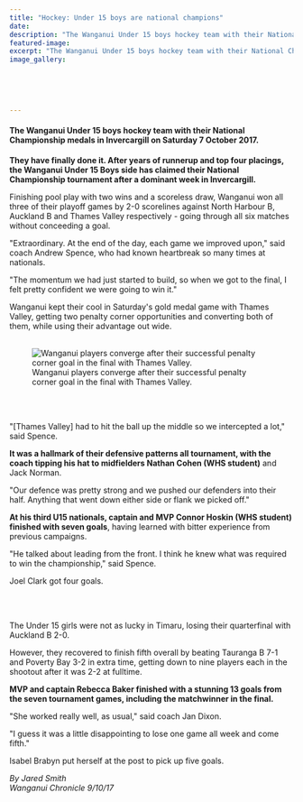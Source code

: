 ```yaml
---
title: "Hockey: Under 15 boys are national champions"
date: 
description: "The Wanganui Under 15 boys hockey team with their National Championship medals in Invercargill..."
featured-image: 
excerpt: "The Wanganui Under 15 boys hockey team with their National Championship medals in Invercargill on Saturday 7 October 2017."
image_gallery:
    
    
    
    
    
---
```


<h4>The Wanganui Under 15 boys hockey team with their National Championship medals in Invercargill on Saturday 7 October 2017.</h4>
<p class="element element-paragraph"><strong>They have finally done it. After years of runnerup and top four placings, the Wanganui Under 15 Boys side has claimed their National Championship tournament after a dominant week in Invercargill.</strong></p>
<p class="element element-paragraph">Finishing pool play with two wins and a scoreless draw, Wanganui won all three of their playoff games by 2-0 scorelines against North Harbour B, Auckland B and Thames Valley respectively - going through all six matches without conceeding a goal.</p>
<p class="element element-paragraph">"Extraordinary. At the end of the day, each game we improved upon," said coach Andrew Spence, who had known heartbreak so many times at nationals.</p>
<p class="element element-paragraph">"The momentum we had just started to build, so when we got to the final, I felt pretty confident we were going to win it."</p>
<p class="element element-paragraph">Wanganui kept their cool in Saturday's gold medal game with Thames Valley, getting two penalty corner opportunities and converting both of them, while using their advantage out wide.&nbsp;</p>
<figure>
<div class="single-image landscape">
<div class="zoom-in svg-bg svg-magnify-icon-white" data-imageurl="http://www.nzherald.co.nz/resizer/ickFHevFwYLbaos9v6ATWirEL9Y=/960x639/smart/filters:quality(100)/arc-anglerfish-syd-prod-nzme.s3.amazonaws.com/public/3JCCO2QERJEJ3LEAXZXZNHFTFI.jpg" data-imgid="3JCCO2QERJEJ3LEAXZXZNHFTFI">&nbsp;</div>
<img id="3JCCO2QERJEJ3LEAXZXZNHFTFI" class="image-lazy hi-res" src="http://www.nzherald.co.nz/resizer/NLfhli4ko9sHkg0TNMST5XIy3I0=/620x413/smart/filters:quality(100)/arc-anglerfish-syd-prod-nzme.s3.amazonaws.com/public/3JCCO2QERJEJ3LEAXZXZNHFTFI.jpg" alt="Wanganui players converge after their successful penalty corner goal in the final with Thames Valley." data-url="http://www.nzherald.co.nz/wanganui-chronicle/sport/news/article.cfm?c_id=1503424&amp;objectid=11930864#3JCCO2QERJEJ3LEAXZXZNHFTFI" data-original="http://www.nzherald.co.nz/resizer/NLfhli4ko9sHkg0TNMST5XIy3I0=/620x413/smart/filters:quality(100)/arc-anglerfish-syd-prod-nzme.s3.amazonaws.com/public/3JCCO2QERJEJ3LEAXZXZNHFTFI.jpg" /></div>
<figcaption><span class="credit">Wanganui players converge after their successful penalty corner goal in the final with Thames Valley.</span></figcaption>
<div class="social-shares col-xs-5 col-sm-4">&nbsp;</div>
</figure>
<p>&nbsp;</p>
<p class="element element-paragraph">"[Thames Valley] had to hit the ball up the middle so we intercepted a lot," said Spence.</p>
<p class="element element-paragraph"><strong>It was a hallmark of their defensive patterns all tournament, with the coach tipping his hat to midfielders Nathan Cohen (WHS student)</strong> and Jack Norman.</p>
<p class="element element-paragraph">"Our defence was pretty strong and we pushed our defenders into their half. Anything that went down either side or flank we picked off."</p>
<p class="element element-paragraph"><strong>At his third U15 nationals, captain and MVP Connor Hoskin (WHS student) finished with seven goals</strong>, having learned with bitter experience from previous campaigns.</p>
<p class="element element-paragraph">"He talked about leading from the front. I think he knew what was required to win the championship," said Spence.</p>
<p class="element element-paragraph">Joel Clark got four goals.&nbsp;</p>
<figure>
<div class="single-image landscape">
<div class="zoom-in svg-bg svg-magnify-icon-white" data-imageurl="http://www.nzherald.co.nz/resizer/j2kv7qyn-p6NCZnwBvNy8hL1HhI=/960x640/smart/filters:quality(100)/arc-anglerfish-syd-prod-nzme.s3.amazonaws.com/public/ZWN26KIATFDX7D237CHVUBXHCA.jpg" data-imgid="ZWN26KIATFDX7D237CHVUBXHCA">&nbsp;</div>
<img id="ZWN26KIATFDX7D237CHVUBXHCA" class="image-lazy hi-res" src="http://www.nzherald.co.nz/resizer/ZTRkTdmCGwl4rFbmRf0XVqiQV5I=/620x413/smart/filters:quality(100)/arc-anglerfish-syd-prod-nzme.s3.amazonaws.com/public/ZWN26KIATFDX7D237CHVUBXHCA.jpg" alt="" data-url="http://www.nzherald.co.nz/wanganui-chronicle/sport/news/article.cfm?c_id=1503424&amp;objectid=11930864#ZWN26KIATFDX7D237CHVUBXHCA" data-original="http://www.nzherald.co.nz/resizer/ZTRkTdmCGwl4rFbmRf0XVqiQV5I=/620x413/smart/filters:quality(100)/arc-anglerfish-syd-prod-nzme.s3.amazonaws.com/public/ZWN26KIATFDX7D237CHVUBXHCA.jpg" /></div>
<figcaption></figcaption>
<div class="social-shares col-xs-5 col-sm-4">&nbsp;</div>
</figure>
<p class="element element-paragraph">The Under 15 girls were not as lucky in Timaru, losing their quarterfinal with Auckland B 2-0.</p>
<p class="element element-paragraph">However, they recovered to finish fifth overall by beating Tauranga B 7-1 and Poverty Bay 3-2 in extra time, getting down to nine players each in the shootout after it was 2-2 at fulltime.</p>
<p class="element element-paragraph"><strong>MVP and captain Rebecca Baker finished with a stunning 13 goals from the seven tournament games, including the matchwinner in the final.</strong></p>
<p class="element element-paragraph">"She worked really well, as usual," said coach Jan Dixon.</p>
<p class="element element-paragraph">"I guess it was a little disappointing to lose one game all week and come fifth."</p>
<p class="element element-paragraph">Isabel Brabyn put herself at the post to pick up five goals.</p>
<p class="element element-paragraph"><em>By Jared Smith</em><br /><em>Wanganui Chronicle 9/10/17</em></p>

